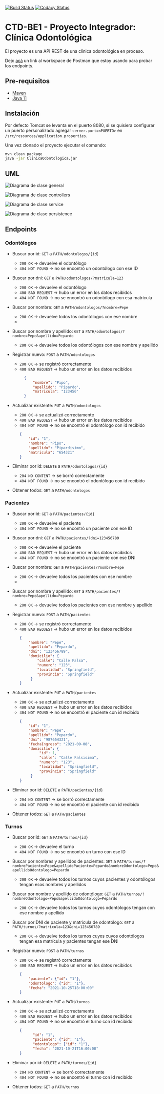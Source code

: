 [![Build Status][build-shield]][build-url]
[![Codacy Status][codacy-shield]][codacy-url]

# CTD-BE1 - Proyecto Integrador: Clínica Odontológica

El proyecto es una API REST de una clínica odontológica en proceso.

Dejo [acá](https://warped-crescent-106069.postman.co/workspace/BackEnd-1~86fad456-7df1-4638-9fa4-89653e0b159b/overview)
un link al workspace de Postman que estoy usando para probar los endpoints.

## Pre-requisitos
  - [Maven](https://maven.apache.org/download.cgi)
  - [Java 11](https://www.oracle.com/java/technologies/downloads/#java11)

## Instalación
Por defecto Tomcat se levanta en el puerto 8080, si se quisiera configurar un puerto personalizado agregar `server.port=<PUERTO>`
en `/src/resources/application.properties`.

Una vez clonado el proyecto ejecutar el comando:
```bash
mvn clean package
java -jar ClinicaOdontologica.jar
```

## UML
![Diagrama de clase general](diagrams/diagrama-de-clase-paquetes.png)

![Diagrama de clase controllers](diagrams/diagrama-de-clase-controller.png)

![Diagrama de clase service](diagrams/diagrama-de-clase-service.png)

![Diagrama de clase persistence](diagrams/diagrama-de-clase-persistence.png)

## Endpoints
### Odontólogos

  - Buscar por id: `GET` a `PATH/odontologos/{id}`
      - `200 OK` → devuelve el odontólogo
      - `404 NOT FOUND` → no se encontró un odontólogo con ese ID

  - Buscar por dni: `GET` a `PATH/odontologos/?matricula=123`
    - `200 OK` → devuelve el odontólogo
    - `400 BAD REQUEST` → hubo un error en los datos recibidos
    - `404 NOT FOUND` → no se encontró un odontólogo con esa matrícula

  - Buscar por nombre: `GET` a `PATH/odontologos/?nombre=Pepe`
    - `200 OK` → devuelve todos los odontólogos con ese nombre
    -
  - Buscar por nombre y apellido: `GET` a `PATH/odontologos/?nombre=Pepe&apellido=Pepardo`
    - `200 OK` → devuelve todos los odontólogos con ese nombre y apellido

  - Registrar nuevo: `POST` a `PATH/odontologos`
      - `200 OK` → se registró correctamente
      - `400 BAD REQUEST` → hubo un error en los datos recibidos
          ```json
            {
                "nombre": "Pipo",
                "apellido": "Pipardo",
                "matricula": "123456"
            }
          ```
        
  - Actualizar existente: `PUT` a `PATH/odontologos`
      - `200 OK` → se actualizó correctamente
      - `400 BAD REQUEST` → hubo un error en los datos recibidos
      - `404 NOT FOUND` → no se encontró el odontólogo con id recibido
          ```json
          {
              "id": "1",
              "nombre": "Pipo",
              "apellido": "Pipardisimo",
              "matricula": "654321"
          }
          ```
        
  - Eliminar por id: `DELETE` a `PATH/odontologos/{id}`
      - `204 NO CONTENT` → se borró correctamente
      - `404 NOT FOUND` → no se encontró el odontólogo con id recibido


  - Obtener todos: `GET` a `PATH/odontologos`
  
### Pacientes

  - Buscar por id: `GET` a `PATH/pacientes/{id}`
    - `200 OK` → devuelve el paciente
    - `404 NOT FOUND` → no se encontró un paciente con ese ID


  - Buscar por dni: `GET` a `PATH/pacientes/?dni=123456789`
    - `200 OK` → devuelve el paciente
    - `400 BAD REQUEST` → hubo un error en los datos recibidos
    - `404 NOT FOUND` → no se encontró un paciente con ese DNI
  
  - Buscar por nombre: `GET` a `PATH/pacientes/?nombre=Pepe`
    - `200 OK` → devuelve todos los pacientes con ese nombre
    - 
  - Buscar por nombre y apellido: `GET` a `PATH/pacientes/?nombre=Pepe&apellido=Pepardo`
    - `200 OK` → devuelve todos los pacientes con ese nombre y apellido

  - Registrar nuevo: `POST` a `PATH/pacientes`
    - `200 OK` → se registró correctamente
    - `400 BAD REQUEST` → hubo un error en los datos recibidos
      ```json
      {
          "nombre": "Pepe",
          "apellido": "Pepardo",
          "dni": "123456789",
          "domicilio": {
              "calle": "Calle Falsa",
              "numero": "123",
              "localidad": "Springfield",
              "provincia": "Springfield"
           }
      }
      ```
    
  - Actualizar existente: `PUT` a `PATH/pacientes`
    - `200 OK` → se actualizó correctamente
    - `400 BAD REQUEST` → hubo un error en los datos recibidos
    - `404 NOT FOUND` → no se encontró el paciente con id recibido
      ```json
      {
          "id": "1",
          "nombre": "Pepe",
          "apellido": "Pepardo",
          "dni": "987654321",
          "fechaIngreso": "2021-09-08",
          "domicilio": {
               "id": 1,
               "calle": "Calle Falsisima",
               "numero": "123",
               "localidad": "Springfield",
               "provincia": "Springfield"
           }
      }
      ```
    
  - Eliminar por id: `DELETE` a `PATH/pacientes/{id}`
    - `204 NO CONTENT` → se borró correctamente
    - `404 NOT FOUND` → no se encontró el paciente con id recibido


  - Obtener todos: `GET` a `PATH/pacientes`
  
### Turnos
    
  - Buscar por id: `GET` a `PATH/turnos/{id}`
    - `200 OK` → devuelve el turno
    - `404 NOT FOUND` → no se encontró un turno con ese ID
  
  - Buscar por nombres y apellidos de pacientes: `GET` a `PATH/turnos/?nombrePaciente=Pepe&apellidoPaciente=Pepardo&nombreOdontologo=Pepo&apellidoOdontologo=Pepardo`
    - `200 OK` → devuelve todos los turnos cuyos pacientes y odontólogos tengan esos nombres y apellidos
  
  - Buscar por nombre y apellido de odontólogo: `GET` a `PATH/turnos/?nombreOdontologo=Pepo&apellidoOdontologo=Pepardo`
    - `200 OK` → devuelve todos los turnos cuyos odontólogos tengan con ese nombre y apellido

  - Buscar por DNI de paciente y matrícula de odontólogo: `GET` a `PATH/turnos/?matricula=123&dni=123456789`
    - `200 OK` → devuelve todos los turnos cuyos cuyos odontólogos tengan esa matrícula y pacientes tengan ese DNI

  - Registrar nuevo: `POST` a `PATH/turnos`
    - `200 OK` → se registró correctamente
    - `400 BAD REQUEST` → hubo un error en los datos recibidos
      ```json
      {
          "paciente": {"id": "1"},
          "odontologo": {"id": "1"},
          "fecha": "2021-10-25T18:00:00"
      }
      ```

  - Actualizar existente: `PUT` a `PATH/turnos`
    - `200 OK` → se actualizó correctamente
    - `400 BAD REQUEST` → hubo un error en los datos recibidos
    - `404 NOT FOUND` → no se encontró el turno con id recibido
       ```json
       {
             "id": "1",
             "paciente": {"id": "1"},
             "odontologo": {"id": "1"},
             "fecha": "2021-10-21T16:00:00"
       }
       ```
    
  - Eliminar por id: `DELETE` a `PATH/turnos/{id}`
    - `204 NO CONTENT` → se borró correctamente
    - `404 NOT FOUND` → no se encontró el turno con id recibido


  - Obtener todos: `GET` a `PATH/turnos`


[build-shield]: https://api.travis-ci.org/valva-ro/CTD-BE1-proyecto-integrador.svg?branch=main
[build-url]: https://travis-ci.org/github/valva-ro/CTD-BE1-proyecto-integrador
[codacy-shield]: https://app.codacy.com/project/badge/Grade/f0b33f5e35db4547877aa69fa122f435
[codacy-url]: https://www.codacy.com/gh/valva-ro/CTD-BE1-proyecto-integrador/dashboard?utm_source=github.com&amp;utm_medium=referral&amp;utm_content=valva-ro/Algo3-TP2-AlgoBlocks&amp;utm_campaign=Badge_Grade